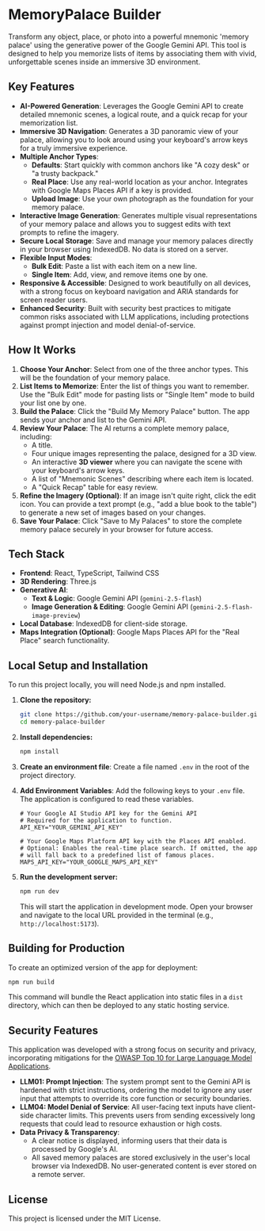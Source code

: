 # MemoryPalace Builder

Transform any object, place, or photo into a powerful mnemonic 'memory palace' using the generative power of the Google Gemini API. This tool is designed to help you memorize lists of items by associating them with vivid, unforgettable scenes inside an immersive 3D environment.

## Key Features

-   **AI-Powered Generation**: Leverages the Google Gemini API to create detailed mnemonic scenes, a logical route, and a quick recap for your memorization list.
-   **Immersive 3D Navigation**: Generates a 3D panoramic view of your palace, allowing you to look around using your keyboard's arrow keys for a truly immersive experience.
-   **Multiple Anchor Types**:
    -   **Defaults**: Start quickly with common anchors like "A cozy desk" or "a trusty backpack."
    -   **Real Place**: Use any real-world location as your anchor. Integrates with Google Maps Places API if a key is provided.
    -   **Upload Image**: Use your own photograph as the foundation for your memory palace.
-   **Interactive Image Generation**: Generates multiple visual representations of your memory palace and allows you to suggest edits with text prompts to refine the imagery.
-   **Secure Local Storage**: Save and manage your memory palaces directly in your browser using IndexedDB. No data is stored on a server.
-   **Flexible Input Modes**:
    -   **Bulk Edit**: Paste a list with each item on a new line.
    -   **Single Item**: Add, view, and remove items one by one.
-   **Responsive & Accessible**: Designed to work beautifully on all devices, with a strong focus on keyboard navigation and ARIA standards for screen reader users.
-   **Enhanced Security**: Built with security best practices to mitigate common risks associated with LLM applications, including protections against prompt injection and model denial-of-service.

## How It Works

1.  **Choose Your Anchor**: Select from one of the three anchor types. This will be the foundation of your memory palace.
2.  **List Items to Memorize**: Enter the list of things you want to remember. Use the "Bulk Edit" mode for pasting lists or "Single Item" mode to build your list one by one.
3.  **Build the Palace**: Click the "Build My Memory Palace" button. The app sends your anchor and list to the Gemini API.
4.  **Review Your Palace**: The AI returns a complete memory palace, including:
    -   A title.
    -   Four unique images representing the palace, designed for a 3D view.
    -   An interactive **3D viewer** where you can navigate the scene with your keyboard's arrow keys.
    -   A list of "Mnemonic Scenes" describing where each item is located.
    -   A "Quick Recap" table for easy review.
5.  **Refine the Imagery (Optional)**: If an image isn't quite right, click the edit icon. You can provide a text prompt (e.g., "add a blue book to the table") to generate a new set of images based on your changes.
6.  **Save Your Palace**: Click "Save to My Palaces" to store the complete memory palace securely in your browser for future access.

## Tech Stack

-   **Frontend**: React, TypeScript, Tailwind CSS
-   **3D Rendering**: Three.js
-   **Generative AI**:
    -   **Text & Logic**: Google Gemini API (`gemini-2.5-flash`)
    -   **Image Generation & Editing**: Google Gemini API (`gemini-2.5-flash-image-preview`)
-   **Local Database**: IndexedDB for client-side storage.
-   **Maps Integration (Optional)**: Google Maps Places API for the "Real Place" search functionality.

## Local Setup and Installation

To run this project locally, you will need Node.js and npm installed.

1.  **Clone the repository:**
    ```bash
    git clone https://github.com/your-username/memory-palace-builder.git
    cd memory-palace-builder
    ```
2.  **Install dependencies:**
    ```bash
    npm install
    ```
3.  **Create an environment file**:
    Create a file named `.env` in the root of the project directory.

4.  **Add Environment Variables**:
    Add the following keys to your `.env` file. The application is configured to read these variables.

    ```
    # Your Google AI Studio API key for the Gemini API
    # Required for the application to function.
    API_KEY="YOUR_GEMINI_API_KEY"

    # Your Google Maps Platform API key with the Places API enabled.
    # Optional: Enables the real-time place search. If omitted, the app
    # will fall back to a predefined list of famous places.
    MAPS_API_KEY="YOUR_GOOGLE_MAPS_API_KEY"
    ```

5.  **Run the development server:**
    ```bash
    npm run dev
    ```
    This will start the application in development mode. Open your browser and navigate to the local URL provided in the terminal (e.g., `http://localhost:5173`).

## Building for Production

To create an optimized version of the app for deployment:

```bash
npm run build
```

This command will bundle the React application into static files in a `dist` directory, which can then be deployed to any static hosting service.

## Security Features

This application was developed with a strong focus on security and privacy, incorporating mitigations for the [OWASP Top 10 for Large Language Model Applications](https://owasp.org/www-project-top-10-for-large-language-model-applications/).

-   **LLM01: Prompt Injection**: The system prompt sent to the Gemini API is hardened with strict instructions, ordering the model to ignore any user input that attempts to override its core function or security boundaries.
-   **LLM04: Model Denial of Service**: All user-facing text inputs have client-side character limits. This prevents users from sending excessively long requests that could lead to resource exhaustion or high costs.
-   **Data Privacy & Transparency**:
    -   A clear notice is displayed, informing users that their data is processed by Google's AI.
    -   All saved memory palaces are stored exclusively in the user's local browser via IndexedDB. No user-generated content is ever stored on a remote server.

## License

This project is licensed under the MIT License.